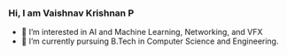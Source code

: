 ### Hi, I am Vaishnav Krishnan P
- 👀 I’m interested in AI and Machine Learning, Networking, and VFX
- 🌱 I’m currently pursuing B.Tech in Computer Science and Engineering.

<!---
VaishnavKrishnanP/VaishnavKrishnanP is a ✨ special ✨ repository because its `README.md` (this file) appears on your GitHub profile.
You can click the Preview link to take a look at your changes.
--->

